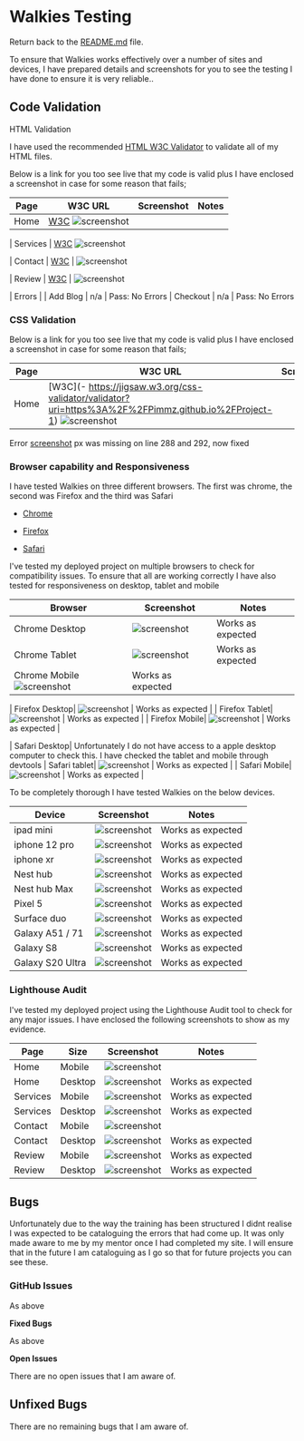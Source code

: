 # Walkies Testing


Return back to the [README.md](README.md) file.


To ensure that Walkies works effectively over a number of sites and devices, I have prepared details and screenshots for you to see the testing I have done to ensure it is very reliable..




## Code Validation




HTML Validation


I have used the recommended [HTML W3C Validator](https://validator.w3.org) to validate all of my HTML files.


Below is a link for you too see live that my code is valid plus I have enclosed a screenshot in case for some reason that fails;




| Page | W3C URL | Screenshot | Notes |
| --- | --- | --- | --- |
| Home | [W3C](https://validator.w3.org/nu/?doc=https%3A%2F%2FPimmz.github.io%2FProject-1%2Findex.html) ![screenshot](documentation/testing/documentation/W3validator-homescreen.jpg)|


| Services | [W3C](https://validator.w3.org/nu/?doc=https%3A%2F%2FPimmz.github.io%2FProject-1%2Fservices.html) ![screenshot](documentation/testing/documentation/W3validator-servicesscreen.jpg)


| Contact | [W3C](https://validator.w3.org/nu/?doc=https%3A%2F%2FPimmz.github.io%2FProject-1%2Fcontact.html) | ![screenshot](documentation/testing/documentation/W3validator-contactscreen.jpg)


| Review | [W3C](https://validator.w3.org/nu/?doc=https%3A%2F%2FPimmz.github.io%2FProject-1%2Freviews.html) | ![screenshot](documentation/testing/documentation/W3validator-reviewscreen.jpg)


|  Errors |
| Add Blog | n/a | Pass: No Errors
| Checkout | n/a | Pass: No Errors






### CSS Validation


Below is a link for you too see live that my code is valid plus I have enclosed a screenshot in case for some reason that fails;


| Page | W3C URL | Screenshot | Notes |
| --- | --- | --- | --- |
| Home | [W3C](- https://jigsaw.w3.org/css-validator/validator?uri=https%3A%2F%2FPimmz.github.io%2FProject-1) ![screenshot](documentation/testing/documentation/css-validation.jpg)|


Error
[screenshot](documentation/testing/documentation/css-error.jpg) px was missing on line 288 and 292, now fixed






### Browser capability and Responsiveness


I have tested Walkies on three different browsers. The first was chrome, the second was Firefox and the third was Safari


- [Chrome](https://www.google.com/chrome)


- [Firefox](https://www.mozilla.org/firefox)


- [Safari](https://support.apple.com/downloads/safari)




I've tested my deployed project on multiple browsers to check for compatibility issues. To ensure that all are working correctly I have also tested for responsiveness on desktop, tablet and mobile


| Browser | Screenshot | Notes |
| --- | --- | --- |
| Chrome Desktop| ![screenshot](documentation/testing/documentation/chrome-desktop.jpg) | Works as expected |
| Chrome Tablet| ![screenshot](documentation/testing/documentation/chrome-tablet.jpg) | Works as expected |
| Chrome Mobile ![screenshot](documentation/testing/documentation/chrome-mobile.jpg) | Works as expected |


| Firefox Desktop| ![screenshot](documentation/testing/documentation/firefox-desktop.jpg) | Works as expected |
| Firefox Tablet| ![screenshot](documentation/testing/documentation/firefox-tablet.jpg) | Works as expected |
| Firefox Mobile| ![screenshot](documentation/testing/documentation/firefox-mobile.jpg) | Works as expected |


| Safari Desktop| Unfortunately I do not have access to a apple desktop computer to check this. I have checked the tablet and mobile through devtools
| Safari tablet| ![screenshot](documentation/testing/documentation/ipadair.jpg) | Works as expected |
| Safari Mobile| ![screenshot](documentation/testing/documentation/iphonese.jpg) | Works as expected |


To be completely thorough I have tested Walkies on the below devices.


| Device | Screenshot | Notes |
| --- | --- | --- |
| ipad mini | ![screenshot](documentation/testing/documentation/ipadmini.jpg) | Works as expected |
| iphone 12 pro | ![screenshot](documentation/testing/documentation/iphone12pro.jpg) | Works as expected |
| iphone xr | ![screenshot](documentation/testing/documentation/iphonexr.jpg) | Works as expected |
| Nest hub| ![screenshot](documentation/testing/documentation/nesthub.jpg) | Works as expected |
| Nest hub Max| ![screenshot](documentation/testing/documentation/nesthubmax.jpg) | Works as expected |
| Pixel 5 | ![screenshot](documentation/testing/documentation/pixel5.jpg) | Works as expected |
| Surface duo | ![screenshot](documentation/testing/documentation/surfaceduo.jpg) | Works as expected |
| Galaxy A51 / 71 | ![screenshot](documentation/testing/documentation/galaxya51-71.jpg) | Works as expected |
| Galaxy S8 | ![screenshot](documentation/testing/documentation/galaxys8.jpg) | Works as expected |
| Galaxy S20 Ultra | ![screenshot](documentation/testing/documentation/galaxys20ultra.jpg) | Works as expected |




### Lighthouse Audit


I've tested my deployed project using the Lighthouse Audit tool to check for any major issues. I have enclosed the following screenshots to show as my evidence.


| Page | Size | Screenshot | Notes |
| --- | --- | --- | --- |
| Home | Mobile | ![screenshot](documentation/testing/documentation/lighthouse-home-mobile.jpg) | | Slow performance due to not having a effective cache policy
| Home | Desktop | ![screenshot](documentation/testing/documentation/lighthouse-home-desktop.jpg) | Works as expected |
| Services | Mobile | ![screenshot](documentation/testing/documentation/lighthouse-services-mobile.jpg) | Works as expected  |
| Services | Desktop | ![screenshot](documentation/testing/documentation/lighthouse-services-desktop.jpg) | Works as expected |
| Contact | Mobile | ![screenshot](documentation/testing/documentation/lighthouse-contact-mobile.jpg) | | Slow performance due to not having a effective cache policy
| Contact | Desktop | ![screenshot](documentation/testing/documentation/lighthouse-contact-desktop.jpg) | Works as expected|
| Review | Mobile | ![screenshot](documentation/testing/documentation/lighthouse-review-mobile.jpg) | Works as expected |
| Review | Desktop | ![screenshot](documentation/testing/documentation/lighthouse-review-desktop.jpg) | Works as expected |








## Bugs


Unfortunately due to the way the training has been structured I didnt realise I was expected to be cataloguing the errors that had come up. It was only made aware to me by my mentor once I had completed my site. I will ensure that in the future I am cataloguing as I go so that for future projects you can see these.




### GitHub **Issues**


As above




**Fixed Bugs**


As above




**Open Issues**


There are no open issues that I am aware of.




## Unfixed Bugs




There are no remaining bugs that I am aware of.

